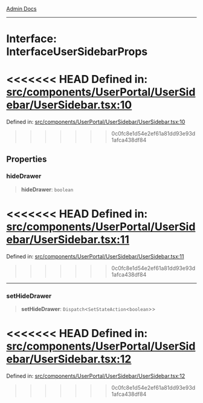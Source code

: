 [Admin Docs](/)

***

# Interface: InterfaceUserSidebarProps

<<<<<<< HEAD
Defined in: [src/components/UserPortal/UserSidebar/UserSidebar.tsx:10](https://github.com/abhassen44/talawa-admin/blob/285f7384c3d26b5028a286d84f89b85120d130a2/src/components/UserPortal/UserSidebar/UserSidebar.tsx#L10)
=======
Defined in: [src/components/UserPortal/UserSidebar/UserSidebar.tsx:10](https://github.com/PalisadoesFoundation/talawa-admin/blob/main/src/components/UserPortal/UserSidebar/UserSidebar.tsx#L10)
>>>>>>> 0c0fc8e1d54e2ef61a81dd93e93d1afca438df84

## Properties

### hideDrawer

> **hideDrawer**: `boolean`

<<<<<<< HEAD
Defined in: [src/components/UserPortal/UserSidebar/UserSidebar.tsx:11](https://github.com/abhassen44/talawa-admin/blob/285f7384c3d26b5028a286d84f89b85120d130a2/src/components/UserPortal/UserSidebar/UserSidebar.tsx#L11)
=======
Defined in: [src/components/UserPortal/UserSidebar/UserSidebar.tsx:11](https://github.com/PalisadoesFoundation/talawa-admin/blob/main/src/components/UserPortal/UserSidebar/UserSidebar.tsx#L11)
>>>>>>> 0c0fc8e1d54e2ef61a81dd93e93d1afca438df84

***

### setHideDrawer

> **setHideDrawer**: `Dispatch`\<`SetStateAction`\<`boolean`\>\>

<<<<<<< HEAD
Defined in: [src/components/UserPortal/UserSidebar/UserSidebar.tsx:12](https://github.com/abhassen44/talawa-admin/blob/285f7384c3d26b5028a286d84f89b85120d130a2/src/components/UserPortal/UserSidebar/UserSidebar.tsx#L12)
=======
Defined in: [src/components/UserPortal/UserSidebar/UserSidebar.tsx:12](https://github.com/PalisadoesFoundation/talawa-admin/blob/main/src/components/UserPortal/UserSidebar/UserSidebar.tsx#L12)
>>>>>>> 0c0fc8e1d54e2ef61a81dd93e93d1afca438df84

